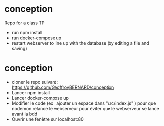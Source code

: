 # conception
Repo for a class TP

+ run npm install
+ run docker-compose up
+ restart webserver to line up with the database (by editing a file and saving)

# conception
+ cloner le repo suivant : https://github.com/GeoffroyBERNARD/conception
+ Lancer npm install
+ Lancer docker-compose up
+ Modifier le code (ex : ajouter un espace dans "src/index.js" ) pour que nodemon relance le webserveur pour éviter que le webserveur se lance avant la bdd
+ Ouvrir une fenêtre sur localhost:80
